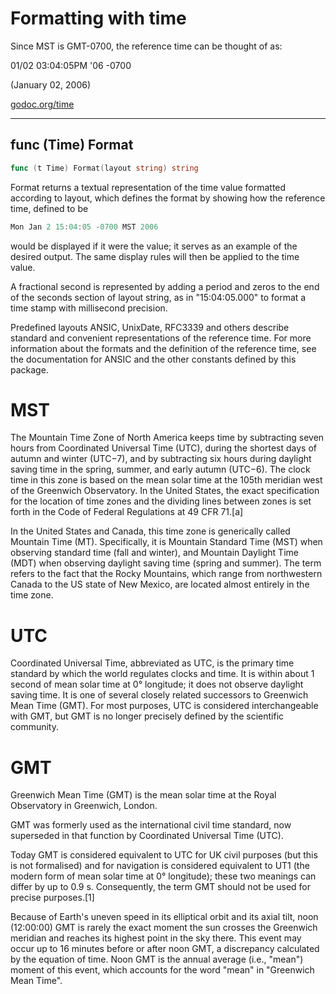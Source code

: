 # Formatting with time

Since MST is GMT-0700, the reference time can be thought of as:

01/02 03:04:05PM '06 -0700

(January 02, 2006)

[godoc.org/time](https://godoc.org/time#pkg-constants)

***

## func (Time) Format

```go
func (t Time) Format(layout string) string
```

Format returns a textual representation of the time value formatted according to layout, which defines the format by showing how the reference time, defined to be

```go
Mon Jan 2 15:04:05 -0700 MST 2006
```

would be displayed if it were the value; it serves as an example of the desired output. The same display rules will then be applied to the time value.

A fractional second is represented by adding a period and zeros to the end of the seconds section of layout string, as in "15:04:05.000" to format a time stamp with millisecond precision.

Predefined layouts ANSIC, UnixDate, RFC3339 and others describe standard and convenient representations of the reference time. For more information about the formats and the definition of the reference time, see the documentation for ANSIC and the other constants defined by this package.

# MST

The Mountain Time Zone of North America keeps time by subtracting seven hours from Coordinated Universal Time (UTC), during the shortest days of autumn and winter (UTC−7), and by subtracting six hours during daylight saving time in the spring, summer, and early autumn (UTC−6). The clock time in this zone is based on the mean solar time at the 105th meridian west of the Greenwich Observatory. In the United States, the exact specification for the location of time zones and the dividing lines between zones is set forth in the Code of Federal Regulations at 49 CFR 71.[a]

In the United States and Canada, this time zone is generically called Mountain Time (MT). Specifically, it is Mountain Standard Time (MST) when observing standard time (fall and winter), and Mountain Daylight Time (MDT) when observing daylight saving time (spring and summer). The term refers to the fact that the Rocky Mountains, which range from northwestern Canada to the US state of New Mexico, are located almost entirely in the time zone.

# UTC

Coordinated Universal Time, abbreviated as UTC, is the primary time standard by which the world regulates clocks and time. It is within about 1 second of mean solar time at 0° longitude; it does not observe daylight saving time. It is one of several closely related successors to Greenwich Mean Time (GMT). For most purposes, UTC is considered interchangeable with GMT, but GMT is no longer precisely defined by the scientific community.

# GMT

Greenwich Mean Time (GMT) is the mean solar time at the Royal Observatory in Greenwich, London.

GMT was formerly used as the international civil time standard, now superseded in that function by Coordinated Universal Time (UTC).

Today GMT is considered equivalent to UTC for UK civil purposes (but this is not formalised) and for navigation is considered equivalent to UT1 (the modern form of mean solar time at 0° longitude); these two meanings can differ by up to 0.9 s. Consequently, the term GMT should not be used for precise purposes.[1]

Because of Earth's uneven speed in its elliptical orbit and its axial tilt, noon (12:00:00) GMT is rarely the exact moment the sun crosses the Greenwich meridian and reaches its highest point in the sky there. This event may occur up to 16 minutes before or after noon GMT, a discrepancy calculated by the equation of time. Noon GMT is the annual average (i.e., "mean") moment of this event, which accounts for the word "mean" in "Greenwich Mean Time".